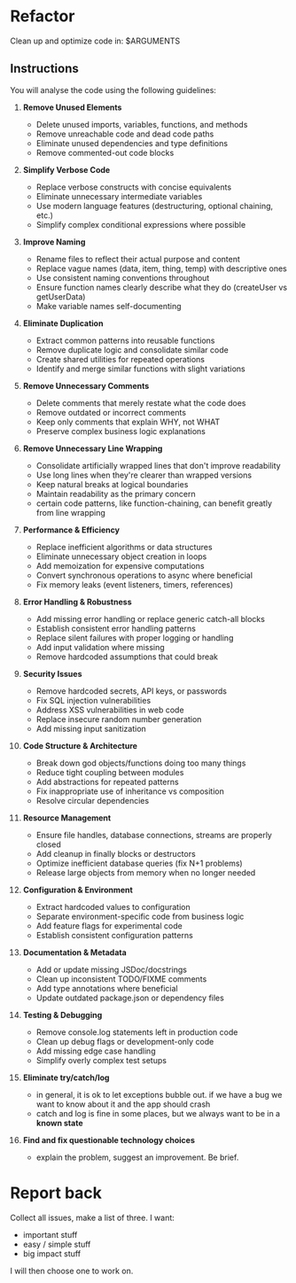 # Refactor
Clean up and optimize code in: $ARGUMENTS

## Instructions

You will analyse the code using the following guidelines:

1. **Remove Unused Elements**
    - Delete unused imports, variables, functions, and methods
    - Remove unreachable code and dead code paths
    - Eliminate unused dependencies and type definitions
    - Remove commented-out code blocks

2. **Simplify Verbose Code**
    - Replace verbose constructs with concise equivalents
    - Eliminate unnecessary intermediate variables
    - Use modern language features (destructuring, optional chaining, etc.)
    - Simplify complex conditional expressions where possible

3. **Improve Naming**
    - Rename files to reflect their actual purpose and content
    - Replace vague names (data, item, thing, temp) with descriptive ones
    - Use consistent naming conventions throughout
    - Ensure function names clearly describe what they do (createUser vs getUserData)
    - Make variable names self-documenting

4. **Eliminate Duplication**
    - Extract common patterns into reusable functions
    - Remove duplicate logic and consolidate similar code
    - Create shared utilities for repeated operations
    - Identify and merge similar functions with slight variations

5. **Remove Unnecessary Comments**
    - Delete comments that merely restate what the code does
    - Remove outdated or incorrect comments
    - Keep only comments that explain WHY, not WHAT
    - Preserve complex business logic explanations

6. **Remove Unnecessary Line Wrapping**
    - Consolidate artificially wrapped lines that don't improve readability
    - Use long lines when they're clearer than wrapped versions
    - Keep natural breaks at logical boundaries
    - Maintain readability as the primary concern
    - certain code patterns, like function-chaining, can benefit greatly from line wrapping

7. **Performance & Efficiency**
    - Replace inefficient algorithms or data structures
    - Eliminate unnecessary object creation in loops
    - Add memoization for expensive computations
    - Convert synchronous operations to async where beneficial
    - Fix memory leaks (event listeners, timers, references)

8. **Error Handling & Robustness**
    - Add missing error handling or replace generic catch-all blocks
    - Establish consistent error handling patterns
    - Replace silent failures with proper logging or handling
    - Add input validation where missing
    - Remove hardcoded assumptions that could break

9. **Security Issues**
    - Remove hardcoded secrets, API keys, or passwords
    - Fix SQL injection vulnerabilities
    - Address XSS vulnerabilities in web code
    - Replace insecure random number generation
    - Add missing input sanitization

10. **Code Structure & Architecture**
    - Break down god objects/functions doing too many things
    - Reduce tight coupling between modules
    - Add abstractions for repeated patterns
    - Fix inappropriate use of inheritance vs composition
    - Resolve circular dependencies

11. **Resource Management**
    - Ensure file handles, database connections, streams are properly closed
    - Add cleanup in finally blocks or destructors
    - Optimize inefficient database queries (fix N+1 problems)
    - Release large objects from memory when no longer needed

12. **Configuration & Environment**
    - Extract hardcoded values to configuration
    - Separate environment-specific code from business logic
    - Add feature flags for experimental code
    - Establish consistent configuration patterns

13. **Documentation & Metadata**
    - Add or update missing JSDoc/docstrings
    - Clean up inconsistent TODO/FIXME comments
    - Add type annotations where beneficial
    - Update outdated package.json or dependency files

14. **Testing & Debugging**
    - Remove console.log statements left in production code
    - Clean up debug flags or development-only code
    - Add missing edge case handling
    - Simplify overly complex test setups

15. **Eliminate try/catch/log**
    - in general, it is ok to let exceptions bubble out.  if we have a bug we want to know about it and the app should crash
    - catch and log is fine in some places, but we always want to be in a **known state**

16. **Find and fix questionable technology choices**
    - explain the problem, suggest an improvement. Be brief.

# Report back

Collect all issues, make a list of three. I want:

 * important stuff
 * easy / simple stuff
 * big impact stuff  

I will then choose one to work on.
